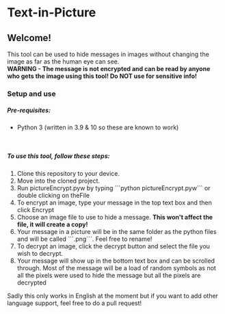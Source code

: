 # Text-in-Picture
<h2>Welcome!</h2>
This tool can be used to hide messages in images without changing the image as far as the human eye can see.</br>
<strong>WARNING - The message is not encrypted and can be read by anyone who gets the image using this tool! Do NOT use for sensitive info!</strong>

<h3>Setup and use</h3>
<h5>Pre-requisites:</h5>
<ul><li>Python 3 (written in 3.9 & 10 so these are known to work)</li></ul></br>
<h5>To use this tool, follow these steps:</h5>
<ol><li>Clone this repository to your device.</li><li>Move into the cloned project.</li><li>Run pictureEncrypt.pyw by typing ```python pictureEncrypt.pyw``` or double clicking on theFile</li>
<li>To encrypt an image, type your message in the top text box and then click Encrypt</li>
<li>Choose an image file to use to hide a message. <strong>This won't affect the file, it will create a copy!</strong></li>
<li>Your message in a picture will be in the same folder as the python files and will be called ```<current date>.png```. Feel free to rename!</li>
<li>To decrypt an image, click the decrypt button and select the file you wish to decrypt.</li>
<li>Your message will show up in the bottom text box and can be scrolled through. Most of the message will be a load of random symbols as not all the pixels were used to hide the message but all the pixels are decrypted</li>
</ol>

Sadly this only works in English at the moment but if you want to add other language support, feel free to do a pull request!
